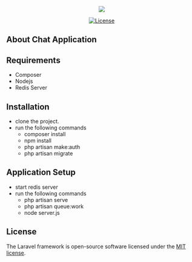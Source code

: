 <p align="center"><img src="https://laravel.com/assets/img/components/logo-laravel.svg"></p>

<p align="center">
<a href="https://packagist.org/packages/laravel/framework"><img src="https://poser.pugx.org/laravel/framework/license.svg" alt="License"></a>
</p>

## About Chat Application

## Requirements

- Composer
- Nodejs
- Redis Server

## Installation

- clone the project.
- run the following commands
    - composer install
    - npm install
    - php artisan make:auth
    - php artisan migrate

## Application Setup

- start redis server
- run the following commands
    - php artisan serve
    - php artisan queue:work
    - node server.js

## License

The Laravel framework is open-source software licensed under the [MIT license](https://opensource.org/licenses/MIT).
